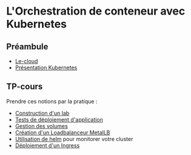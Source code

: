 # L'Orchestration de conteneur avec Kubernetes

## Préambule

- [Le-cloud](./presentation-cloud.md)
- [Présentation Kubernetes](./presentation-kube.md)

## TP-cours

Prendre ces notions par la pratique :

- [Construction d'un lab](./lab-kube.md)
- [Tests de déploiement d'application](./kube-deployments.md)
- [Gestion des volumes](./kube-volumes.md)
- [Création d'un Loadbalanceur MetalLB](./kube-metallb.md)
- [Utilisation de helm](./kube-helm-monitoring.md) pour monitorer votre cluster
- [Déploiement d'un Ingress](./kube-ingress.md)

